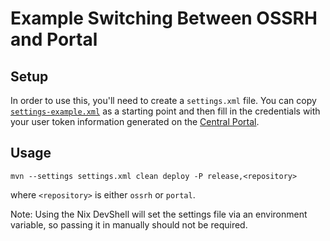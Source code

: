 # Example Switching Between OSSRH and Portal

## Setup

In order to use this, you'll need to create a `settings.xml` file. You can copy [`settings-example.xml`][settings] as a
starting point and then fill in the credentials with your user token information generated on the [Central Portal][csc].

## Usage

```shell
mvn --settings settings.xml clean deploy -P release,<repository>
```

where `<repository>` is either `ossrh` or `portal`.

Note: Using the Nix DevShell will set the settings file via an environment variable, so passing it in manually should
not be required.

<!-- References -->

[settings]: ./settings-example.xml
[csc]: https://central.sonatype.com
